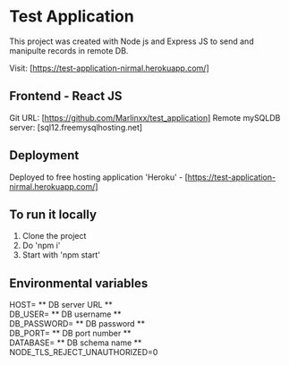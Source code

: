 # Test Application

This project was created with Node js and Express JS to send and manipulte records in remote DB.

Visit: [https://test-application-nirmal.herokuapp.com/]

## Frontend - React JS

Git URL: [https://github.com/Marlinxx/test_application]
Remote mySQLDB server: [sql12.freemysqlhosting.net]

## Deployment

Deployed to free hosting application 'Heroku' - [https://test-application-nirmal.herokuapp.com/]

## To run it locally

1. Clone the project  
2. Do 'npm i'  
3. Start with 'npm start'

## Environmental variables


HOST= ** DB server URL **  
DB_USER= ** DB username **  
DB_PASSWORD= ** DB password **  
DB_PORT= ** DB port number **  
DATABASE= ** DB schema name **  
NODE_TLS_REJECT_UNAUTHORIZED=0

